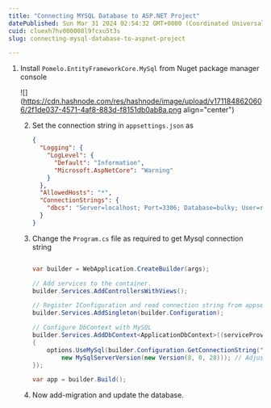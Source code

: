 ```yaml
---
title: "Connecting MYSQL Database to ASP.NET Project"
datePublished: Sun Mar 31 2024 02:54:32 GMT+0000 (Coordinated Universal Time)
cuid: cluexh7hv000008l9fcxu5t3s
slug: connecting-mysql-database-to-aspnet-project

---
```


1. Install `Pomelo.EntityFrameworkCore.MySql` from Nuget package manager console
    
    ![](https://cdn.hashnode.com/res/hashnode/image/upload/v1711848620606/2f1de037-4571-4af8-883d-f8151db0ab8a.png align="center")
    
    2. Set the connection string in `appsettings.json` as
        
        ```json
        {
          "Logging": {
            "LogLevel": {
              "Default": "Information",
              "Microsoft.AspNetCore": "Warning"
            }
          },
          "AllowedHosts": "*",
          "ConnectionStrings": {
            "dbcs": "Server=localhost; Port=3306; Database=bulky; User=root; Password=;PersistSecurityInfo=True;"
          }
        }
        ```
        
    3. Change the `Program.cs` file as required to get Mysql connection string
        
        ```csharp
        
        var builder = WebApplication.CreateBuilder(args);
        
        // Add services to the container.
        builder.Services.AddControllersWithViews();
        
        // Register IConfiguration and read connection string from appsettings.json
        builder.Services.AddSingleton(builder.Configuration);
        
        // Configure DbContext with MySQL
        builder.Services.AddDbContext<ApplicationDbContext>((serviceProvider, options) =>
        {
            options.UseMySql(builder.Configuration.GetConnectionString("dbcs"),
                new MySqlServerVersion(new Version(8, 0, 28))); // Adjust the version according to your MySQL server version
        });
        
        var app = builder.Build();
        ```
        
    4. Now add-migration and update the database.